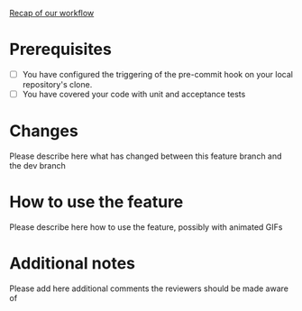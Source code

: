 [Recap of our workflow](https://github.com/softozor/shopozor-consumer-frontend#pull-requests) 

# Prerequisites

- [ ] You have configured the triggering of the pre-commit hook on your local repository's clone.
- [ ] You have covered your code with unit and acceptance tests

# Changes

Please describe here what has changed between this feature branch and the dev branch

# How to use the feature

Please describe here how to use the feature, possibly with animated GIFs

# Additional notes

Please add here additional comments the reviewers should be made aware of